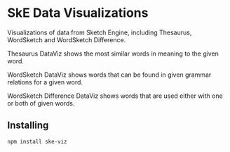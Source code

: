 # SkE Data Visualizations

Visualizations of data from Sketch Engine, including Thesaurus, WordSketch and WordSketch Difference.

Thesaurus DataViz shows the most similar words in meaning to the given word.

WordSketch DataViz shows words that can be found in given grammar relations for a given word.

WordSketch Difference DataViz shows words that are used either with one or both of given words.

## Installing

```
npm install ske-viz
```
